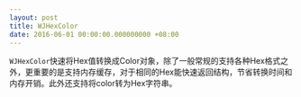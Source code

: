 ```yaml
---
layout: post
title: WJHexColor
date: 2016-06-01 00:00:00.000000000 +08:00
---
```


`WJHexColor`快速将Hex值转换成Color对象，除了一般常规的支持各种Hex格式之外，更重要的是支持内存缓存，对于相同的Hex能快速返回结构，节省转换时间和内存开销。此外还支持将color转为Hex字符串。
<center>
<div class="github-card" data-user="DingSoung" data-repo="WJHexColor" data-width=100% data-height="177"></div>
</center>
